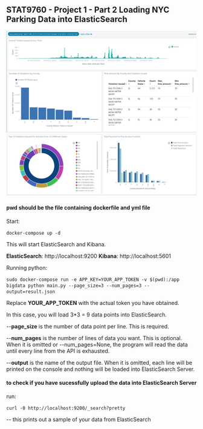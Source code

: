 ## STAT9760 - Project 1 - Part 2 Loading NYC Parking Data into ElasticSearch

![scrnshot](https://github.com/dannyhuang994/sta9760-NYC_Parking_Data_Loading_into_ES/blob/master/dashboard1.png)
![scrnshot](https://github.com/dannyhuang994/sta9760-NYC_Parking_Data_Loading_into_ES/blob/master/dashboard2.png)


#### pwd should be the file containing dockerfile and yml file


Start:

```
docker-compose up -d
```

This will start ElasticSearch and Kibana.

**ElasticSearch**: http://localhost:9200
**Kibana**: http://localhost:5601

Running python:

```
sudo docker-compose run -e APP_KEY=YOUR_APP_TOKEN -v $(pwd):/app bigdata python main.py --page_size=3 --num_pages=3 --output=result.json
```

Replace **YOUR_APP_TOKEN** with the actual token you have obtained.

In this case, you will load 3*3 = 9 data points into ElasticSearch.

--**page_size** is the number of data point per line. This is required. 

--**num_pages** is the number of lines of data you want. This is optional. When it is omitted or --num_pages=None, the program will read the data until every line from the API is exhausted.

--**output** is the name of the output file. When it is omitted, each line will be printed on the console and nothing will be loaded into ElasticSearch Server.

#### to check if you have sucessfully upload the data into ElasticSearch Server

run:

```
curl -0 http://localhost:9200/_search?pretty
```

-- this prints out a sample of your data from ElasticSearch
